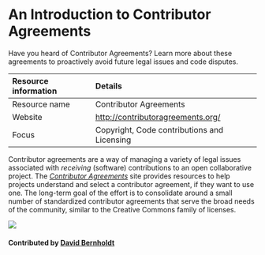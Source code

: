 # An Introduction to Contributor Agreements

Have you heard of Contributor Agreements? Learn more about these agreements to proactively avoid future legal issues and code disputes.

Resource information | Details 
:--- | :--- 
Resource name  | Contributor Agreements
Website | http://contributoragreements.org/
Focus | Copyright, Code contributions and Licensing

Contributor agreements are a way of managing a variety of legal issues associated with *receiving* (software) contributions to an open collaborative project.  The *[Contributor Agreements](http://contributoragreements.org/)* site provides resources to help projects understand and select a contributor agreement, if they want to use one.  The long-term goal of the effort is to consolidate around a small number of standardized contributor agreements that serve the broad needs of the community, similar to the Creative Commons family of licenses.

<img src='https://github.com/betterscientificsoftware/images/raw/master/Logo-class_contributor_agreements.jpg' class='logo' />

<!--- 
![alt text](http://contributoragreements.org/wp-content/themes/bones/images/ca_logo.svg "Contributor Agreements Logo")
--->

#### Contributed by [David Bernholdt](http://github.com/bernhold "David Bernholdt")

<!---
Publish: yes
Categories: collaboration
Topics: licensing
Tags: website
Level: 2
Prerequisites: defaults
Aggregate: none
--->
